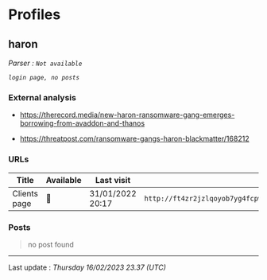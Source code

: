 # Profiles

## **haron**


_Parser : `Not available`_

_`login page, no posts`_

### External analysis
- https://therecord.media/new-haron-ransomware-gang-emerges-borrowing-from-avaddon-and-thanos

- https://threatpost.com/ransomware-gangs-haron-blackmatter/168212

### URLs
| Title | Available | Last visit | fqdn | Screenshot 
|---|---|---|---|---|
| Clients page | 🔴 | 31/01/2022 20:17 | `http://ft4zr2jzlqoyob7yg4fcpwyt37hox3ajajqnfkdvbfrkjioyunmqnpad.onion` | ❌ | 

### Posts

> no post found


 --- 


Last update : _Thursday 16/02/2023 23.37 (UTC)_
